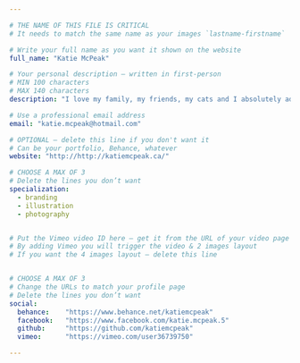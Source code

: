 ```yaml
---

# THE NAME OF THIS FILE IS CRITICAL
# It needs to match the same name as your images `lastname-firstname`

# Write your full name as you want it shown on the website
full_name: "Katie McPeak"

# Your personal description — written in first-person
# MIN 100 characters
# MAX 140 characters
description: "I love my family, my friends, my cats and I absolutely adore travel, Photography, drawing, painting, and creating handmade jewelry."

# Use a professional email address
email: "katie.mcpeak@hotmail.com"

# OPTIONAL — delete this line if you don't want it
# Can be your portfolio, Behance, whatever
website: "http://http://katiemcpeak.ca/"

# CHOOSE A MAX OF 3
# Delete the lines you don’t want
specialization:
  - branding
  - illustration
  - photography


# Put the Vimeo video ID here — get it from the URL of your video page
# By adding Vimeo you will trigger the video & 2 images layout
# If you want the 4 images layout — delete this line


# CHOOSE A MAX OF 3
# Change the URLs to match your profile page
# Delete the lines you don’t want
social:
  behance:    "https://www.behance.net/katiemcpeak"
  facebook:   "https://www.facebook.com/katie.mcpeak.5"
  github:     "https://github.com/katiemcpeak"
  vimeo:      "https://vimeo.com/user36739750"

---
```

